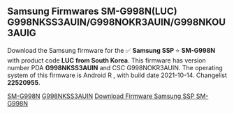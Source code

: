<h2>Samsung Firmwares SM-G998N(LUC) G998NKSS3AUIN/G998NOKR3AUIN/G998NKOU3AUIG</h2>
Download the Samsung firmware for the ✅ <strong>Samsung SSP </strong> ⭐ <strong>SM-G998N</strong> with product code <strong>LUC</strong> <strong> from South Korea</strong>. This firmware has version number PDA <strong>G998NKSS3AUIN</strong> and CSC G998NOKR3AUIN. The operating system of this firmware is Android R , with build date 2021-10-14. Changelist <strong>22520955</strong>.


[SM-G998N](https://samfirm.shop/samsung/model/SM-G998N)
[G998NKSS3AUIN](https://samfirm.shop/samsung/pda/G998NKSS3AUIN)
[Download Firmware Samsung SSP SM-G998N](https://samfirm.shop/samsung/firmware/465116)
